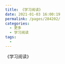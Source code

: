 ```yaml
---
title: 《学习阅读》
date: 2021-01-03 16:00:19
permalink: /pages/284202/
categories:
  - 更多
  - 学习阅读
tags:
  - 
---
```


《学习阅读》